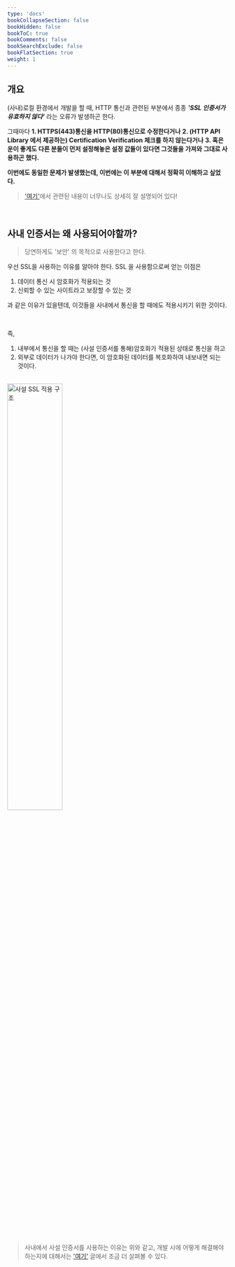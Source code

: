 ```yaml
---
type: 'docs'
bookCollapseSection: false
bookHidden: false
bookToC: true
bookComments: false
bookSearchExclude: false
bookFlatSection: true
weight: 1
---
```


## 개요

(사내)로컬 환경에서 개발을 할 때, HTTP 통신과 관련된 부분에서 종종 ***'SSL 인증서가 유효하지 않다'*** 라는 오류가 발생하곤 한다. 

그때마다
**1. HTTPS(443)통신을 HTTP(80)통신으로 수정한다거나**
**2. (HTTP API Library 에서 제공하는) Certification Verification 체크를 하지 않는다거나**
**3. 혹은 운이 좋게도 다른 분들이 먼저 설정해놓은 설정 값들이 있다면 그것들을 가져와 그대로 사용하곤 했다.**

**이번에도 동일한 문제가 발생했는데, 이번에는 이 부분에 대해서 정확히 이해하고 싶었다.**<br>

> ['여기'](https://finai.tistory.com/1)에서 관련된 내용이 너무나도 상세히 잘 설명되어 있다!

<br>

## 사내 인증서는 왜 사용되어야할까?

> 당연하게도 '보안' 의 목적으로 사용한다고 한다.

우선 SSL을 사용하는 이유를 알아야 한다. SSL 을 사용함으로써 얻는 이점은<br>
1. 데이터 통신 시 암호화가 적용되는 것
2. 신뢰할 수 있는 사이트라고 보장할 수 있는 것 

과 같은 이유가 있을텐데, 이것들을 사내에서 통신을 할 때에도 적용시키기 위한 것이다.

<br>

즉,
1. 내부에서 통신을 할 때는 (사설 인증서를 통해)암호화가 적용된 상태로 통신을 하고<br>
2. 외부로 데이터가 나가야 한다면, 이 암호화된 데이터를 복호화하여 내보내면 되는 것이다.

<br>

<img src="/images/work/2021-10-27/PrivateSSL Architecture.drawio.png" width="50%" height="50%" alt="사설 SSL 적용 구조">

<br>

> 사내에서 사설 인증서를 사용하는 이유는 위와 같고, 개발 시에 어떻게 해결해야하는지에 대해서는 ['여기'](https://github.com/hjjae2/Anything/blob/main/JAVA/%5BJAVA%5D%20JVM%20인증서%20적용.md) 글에서 조금 더 살펴볼 수 있다.